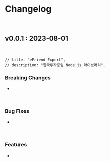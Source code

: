 # Changelog

  

## v0.0.1 : 2023-08-01

    

    // title: "eFriend Expert",
    // description: "한국투자증권 Node.js 라이브러리",
### Breaking Changes

- 

  

### Bug Fixes

- 

  

### Features

-  

  